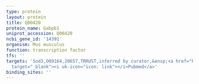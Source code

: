 ```yaml
---
type: protein
layout: protein
title: Q00420
protein_name: Gabpb1
uniprot_accession: Q00420
ncbi_gene_id: '14391'
organism: Mus musculus
function: transcription factor
tfs: ''
targets: 'Sod3,O09164,20657,TRRUST,inferred by curator,&ensp;<a href="https://www.ncbi.nlm.nih.gov/pubmed/?term=12374566%5Buid%5D"
  target="_blank"><i uk-icon="icon: link"></i>Pubmed</a>'
binding_sites: ''
---
```

